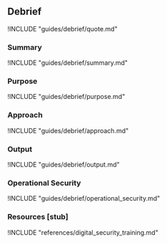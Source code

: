 ## Debrief

!INCLUDE "guides/debrief/quote.md"

### Summary

!INCLUDE "guides/debrief/summary.md"

### Purpose

!INCLUDE "guides/debrief/purpose.md"

### Approach

!INCLUDE "guides/debrief/approach.md"

### Output

!INCLUDE "guides/debrief/output.md"

### Operational Security

!INCLUDE "guides/debrief/operational_security.md"

### Resources [stub]

!INCLUDE "references/digital_security_training.md"
